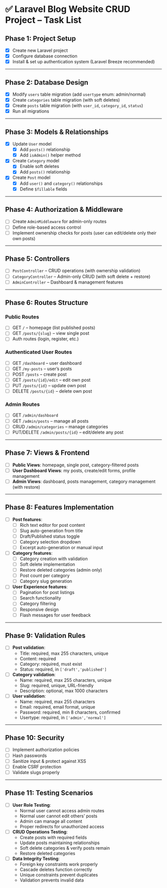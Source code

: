 # ✅ Laravel Blog Website CRUD Project – Task List

## Phase 1: Project Setup
- [x] Create new Laravel project  
- [x] Configure database connection  
- [x] Install & set up authentication system (Laravel Breeze recommended)  

---

## Phase 2: Database Design
- [x] Modify `users` table migration (add `usertype` enum: admin/normal)  
- [x] Create `categories` table migration (with soft deletes)  
- [x] Create `posts` table migration (with `user_id`, `category_id`, `status`)  
- [x] Run all migrations  

---

## Phase 3: Models & Relationships
- [x] Update `User` model  
  - [x] Add `posts()` relationship  
  - [x] Add `isAdmin()` helper method  
- [x] Create `Category` model  
  - [x] Enable soft deletes  
  - [x] Add `posts()` relationship  
- [x] Create `Post` model  
  - [x] Add `user()` and `category()` relationships  
  - [x] Define `$fillable` fields  

---

## Phase 4: Authorization & Middleware
- [ ] Create `AdminMiddleware` for admin-only routes  
- [ ] Define role-based access control  
- [ ] Implement ownership checks for posts (user can edit/delete only their own posts)  

---

## Phase 5: Controllers
- [ ] `PostController` – CRUD operations (with ownership validation)  
- [ ] `CategoryController` – Admin-only CRUD (with soft delete + restore)  
- [ ] `AdminController` – Dashboard & management features  

---

## Phase 6: Routes Structure
### Public Routes
- [ ] GET `/` – homepage (list published posts)  
- [ ] GET `/posts/{slug}` – view single post  
- [ ] Auth routes (login, register, etc.)  

### Authenticated User Routes
- [ ] GET `/dashboard` – user dashboard  
- [ ] GET `/my-posts` – user’s posts  
- [ ] POST `/posts` – create post  
- [ ] GET `/posts/{id}/edit` – edit own post  
- [ ] PUT `/posts/{id}` – update own post  
- [ ] DELETE `/posts/{id}` – delete own post  

### Admin Routes
- [ ] GET `/admin/dashboard`  
- [ ] GET `/admin/posts` – manage all posts  
- [ ] CRUD `/admin/categories` – manage categories  
- [ ] PUT/DELETE `/admin/posts/{id}` – edit/delete any post  

---

## Phase 7: Views & Frontend
- [ ] **Public Views**: homepage, single post, category-filtered posts  
- [ ] **User Dashboard Views**: my posts, create/edit forms, profile management  
- [ ] **Admin Views**: dashboard, posts management, category management (with restore)  

---

## Phase 8: Features Implementation
- [ ] **Post features**:  
  - [ ] Rich text editor for post content  
  - [ ] Slug auto-generation from title  
  - [ ] Draft/Published status toggle  
  - [ ] Category selection dropdown  
  - [ ] Excerpt auto-generation or manual input  
- [ ] **Category features**:  
  - [ ] Category creation with validation  
  - [ ] Soft delete implementation  
  - [ ] Restore deleted categories (admin only)  
  - [ ] Post count per category  
  - [ ] Category slug generation  
- [ ] **User Experience features**:  
  - [ ] Pagination for post listings  
  - [ ] Search functionality  
  - [ ] Category filtering  
  - [ ] Responsive design  
  - [ ] Flash messages for user feedback  

---

## Phase 9: Validation Rules
- [ ] **Post validation**:  
  - Title: required, max 255 characters, unique  
  - Content: required  
  - Category: required, must exist  
  - Status: required, in `['draft','published']`  
- [ ] **Category validation**:  
  - Name: required, max 255 characters, unique  
  - Slug: required, unique, URL-friendly  
  - Description: optional, max 1000 characters  
- [ ] **User validation**:  
  - Name: required, max 255 characters  
  - Email: required, email format, unique  
  - Password: required, min 8 characters, confirmed  
  - Usertype: required, in `['admin','normal']`  

---

## Phase 10: Security
- [ ] Implement authorization policies  
- [ ] Hash passwords  
- [ ] Sanitize input & protect against XSS  
- [ ] Enable CSRF protection  
- [ ] Validate slugs properly  

---

## Phase 11: Testing Scenarios
- [ ] **User Role Testing**:  
  - Normal user cannot access admin routes  
  - Normal user cannot edit others’ posts  
  - Admin can manage all content  
  - Proper redirects for unauthorized access  
- [ ] **CRUD Operations Testing**:  
  - Create posts with required fields  
  - Update posts maintaining relationships  
  - Soft delete categories & verify posts remain  
  - Restore deleted categories  
- [ ] **Data Integrity Testing**:  
  - Foreign key constraints work properly  
  - Cascade deletes function correctly  
  - Unique constraints prevent duplicates  
  - Validation prevents invalid data  

